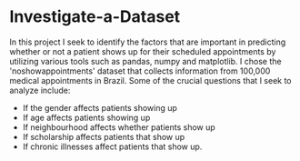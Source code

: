 # Investigate-a-Dataset
In this project I seek to identify the factors that are important in predicting whether or not a patient shows up for their scheduled appointments by utilizing various tools such as pandas, numpy and matplotlib. I chose the 'noshowappointments' dataset that collects information from 100,000 medical appointments in Brazil. Some of the crucial questions that I seek to analyze include:

* If the gender affects patients showing up
* If age affects patients showing up
* If neighbourhood affects whether patients show up
* If scholarship affects patients that show up
* If chronic illnesses affect patients that show up.

